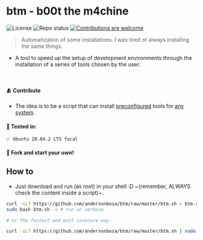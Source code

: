 # btm - b00t the m4chine

![License](https://img.shields.io/badge/License-OPEN--SOURCE-brightgreen)
![Repo status](https://img.shields.io/badge/repo%20status-ACTIVE-brightgreen)
[![Contributions are welcome](https://img.shields.io/badge/contributions-WELCOME-brightgreen.svg?style=flat)](https://github.com/andersonbosa/mykro/issues)

> Automatization of some installations.
> I was tired of always installing the same things.

- A tool to speed up the setup of development environments through the installation of a series of tools chosen by the user.

<br />

#### 🫂 Contribute

- The idea is to be a script that can install [preconfigured][toolsList] tools for [any system][testedIn].

#### 📑 Tested in:

```
✅ Ubuntu 20.04.2 LTS focal
```

#### 🍴 Fork and start your own!

## How to

- Just download and run (as root) in your shell :D ~(remember, ALWAYS check the content inside a script)~.

```bash
curl -sLf https://github.com/andersonbosa/btm/raw/master/btm.sh > btm.sh # download
sudo bash btm.sh -v # run w/ verbose

# or the fastest and most insecure way:

curl -sLf https://github.com/andersonbosa/btm/raw/master/btm.sh | sudo bash -s -- -v
```

[toolsList]: https://github.com/andersonbosa/btm/blob/master/btm.sh#L20
[testedIn]: https://github.com/andersonbosa/btm#-tested-in
